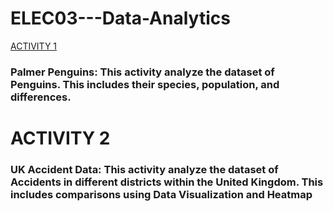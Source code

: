 # ELEC03---Data-Analytics

<div>
  <a href="https://github.com/JonStephenNavallo/ELEC03---Data-Analytics/blob/main/Activity1/activity1.ipynb" target="_blank">ACTIVITY 1</a>
</div>
<h3>Palmer Penguins: This activity analyze the dataset of Penguins. This includes their species, population, and differences.</h3>


<h1>ACTIVITY 2</h1>
<h3>UK Accident Data: This activity analyze the dataset of Accidents in different districts within the United Kingdom.  This includes comparisons using Data Visualization and Heatmap</h3>

